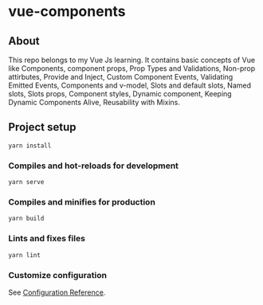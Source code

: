 # vue-components

## About
 This repo belongs to my Vue Js learning. It contains basic concepts of Vue like Components, component props, Prop Types and Validations, Non-prop attirbutes, Provide and Inject, Custom Component Events, Validating Emitted Events, Components and v-model, Slots and default slots, Named slots, Slots props, Component styles,
 Dynamic component, Keeping Dynamic Components Alive, Reusability with Mixins.


## Project setup
```
yarn install
```

### Compiles and hot-reloads for development
```
yarn serve
```

### Compiles and minifies for production
```
yarn build
```

### Lints and fixes files
```
yarn lint
```

### Customize configuration
See [Configuration Reference](https://cli.vuejs.org/config/).
